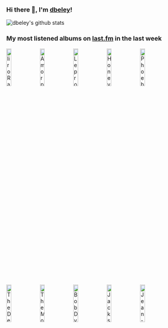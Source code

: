 ### Hi there 👋, I'm [dbeley](https://dbeley.ovh/en)!

![dbeley's github stats](https://github-readme-stats.vercel.app/api?username=dbeley)

### My most listened albums on [last.fm](https://www.last.fm/user/d_beley) in the last week

[<img src='https://lastfm.freetls.fastly.net/i/u/300x300/544528f2940d4118c12550d0a47eb8c8.jpg' width='16%' height='16%' alt='Iiro Rantala String Trio - Anyone with a Heart'>](https://www.last.fm/music/iiro%2brantala%2bstring%2btrio/anyone%2bwith%2ba%2bheart)&nbsp;
[<img src='https://lastfm.freetls.fastly.net/i/u/300x300/bb97634d5dcb44bf80367cf4e2deb676.png' width='16%' height='16%' alt='Amorphis - Skyforger'>](https://www.last.fm/music/amorphis/skyforger)&nbsp;
[<img src='https://lastfm.freetls.fastly.net/i/u/300x300/5c49e4e73884e291c3cf1bab329e163b.jpg' width='16%' height='16%' alt='Leprous - Malina'>](https://www.last.fm/music/leprous/malina)&nbsp;
[<img src='https://lastfm.freetls.fastly.net/i/u/300x300/353c00aa354dc8d1dab2dc3605dba3c6.jpg' width='16%' height='16%' alt='Honeyglaze - Honeyglaze'>](https://www.last.fm/music/honeyglaze/honeyglaze)&nbsp;
[<img src='https://lastfm.freetls.fastly.net/i/u/300x300/4e31f6b52ff52b99a93650badd19b2c5.jpg' width='16%' height='16%' alt='Phoebe Bridgers - Punisher'>](https://www.last.fm/music/phoebe%2bbridgers/punisher)&nbsp;
<br>
[<img src='https://lastfm.freetls.fastly.net/i/u/300x300/721d3c7c259f4ac2b39c80a59ddade1e.png' width='16%' height='16%' alt='The Decemberists - Picaresque'>](https://www.last.fm/music/the%2bdecemberists/picaresque)&nbsp;
[<img src='https://lastfm.freetls.fastly.net/i/u/300x300/02dbed3e2c6bdc65bd3639cd596f5244.jpg' width='16%' height='16%' alt='The Mountain Goats - Tallahassee'>](https://www.last.fm/music/the%2bmountain%2bgoats/tallahassee)&nbsp;
[<img src='https://lastfm.freetls.fastly.net/i/u/300x300/c2312403b76a4d75b23b2b5134142d58.png' width='16%' height='16%' alt='Bob Dylan - Highway 61 Revisited'>](https://www.last.fm/music/bob%2bdylan/highway%2b61%2brevisited)&nbsp;
[<img src='https://lastfm.freetls.fastly.net/i/u/300x300/cd1077bf352504c8c5b9211e2d229395.jpg' width='16%' height='16%' alt='Jackson C. Frank - Jackson C. Frank'>](https://www.last.fm/music/jackson%2bc.%2bfrank/jackson%2bc.%2bfrank)&nbsp;
[<img src='https://lastfm.freetls.fastly.net/i/u/300x300/b67f68b12dbd49938506fabdc89a1c16.jpg' width='16%' height='16%' alt='Jean-Philippe Goude - Pour LInstant'>](https://www.last.fm/music/jean-philippe%2bgoude/pour%2bl%2527instant)&nbsp;
<br>
